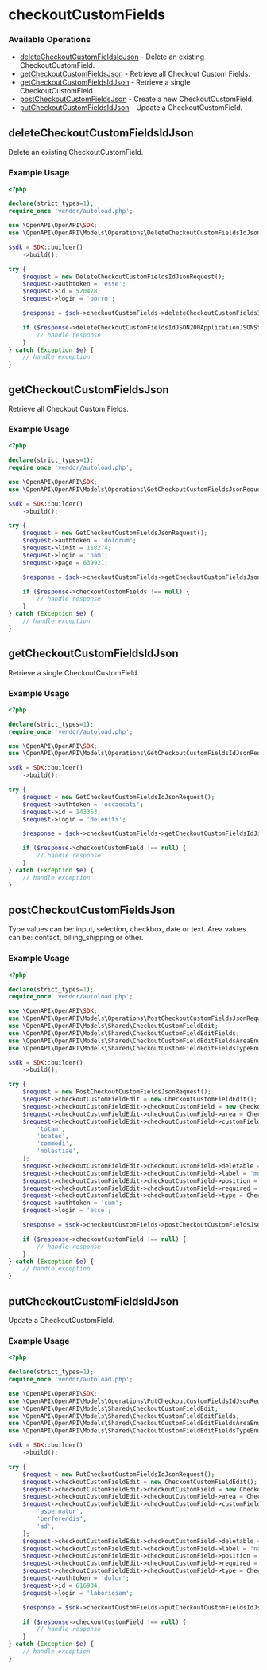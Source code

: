 # checkoutCustomFields

### Available Operations

* [deleteCheckoutCustomFieldsIdJson](#deletecheckoutcustomfieldsidjson) - Delete an existing CheckoutCustomField.
* [getCheckoutCustomFieldsJson](#getcheckoutcustomfieldsjson) - Retrieve all Checkout Custom Fields.
* [getCheckoutCustomFieldsIdJson](#getcheckoutcustomfieldsidjson) - Retrieve a single CheckoutCustomField.
* [postCheckoutCustomFieldsJson](#postcheckoutcustomfieldsjson) - Create a new CheckoutCustomField.
* [putCheckoutCustomFieldsIdJson](#putcheckoutcustomfieldsidjson) - Update a CheckoutCustomField.

## deleteCheckoutCustomFieldsIdJson

Delete an existing CheckoutCustomField.

### Example Usage

```php
<?php

declare(strict_types=1);
require_once 'vendor/autoload.php';

use \OpenAPI\OpenAPI\SDK;
use \OpenAPI\OpenAPI\Models\Operations\DeleteCheckoutCustomFieldsIdJsonRequest;

$sdk = SDK::builder()
    ->build();

try {
    $request = new DeleteCheckoutCustomFieldsIdJsonRequest();
    $request->authtoken = 'esse';
    $request->id = 520478;
    $request->login = 'porro';

    $response = $sdk->checkoutCustomFields->deleteCheckoutCustomFieldsIdJson($request);

    if ($response->deleteCheckoutCustomFieldsIdJSON200ApplicationJSONString !== null) {
        // handle response
    }
} catch (Exception $e) {
    // handle exception
}
```

## getCheckoutCustomFieldsJson

Retrieve all Checkout Custom Fields.

### Example Usage

```php
<?php

declare(strict_types=1);
require_once 'vendor/autoload.php';

use \OpenAPI\OpenAPI\SDK;
use \OpenAPI\OpenAPI\Models\Operations\GetCheckoutCustomFieldsJsonRequest;

$sdk = SDK::builder()
    ->build();

try {
    $request = new GetCheckoutCustomFieldsJsonRequest();
    $request->authtoken = 'dolorum';
    $request->limit = 118274;
    $request->login = 'nam';
    $request->page = 639921;

    $response = $sdk->checkoutCustomFields->getCheckoutCustomFieldsJson($request);

    if ($response->checkoutCustomFields !== null) {
        // handle response
    }
} catch (Exception $e) {
    // handle exception
}
```

## getCheckoutCustomFieldsIdJson

Retrieve a single CheckoutCustomField.

### Example Usage

```php
<?php

declare(strict_types=1);
require_once 'vendor/autoload.php';

use \OpenAPI\OpenAPI\SDK;
use \OpenAPI\OpenAPI\Models\Operations\GetCheckoutCustomFieldsIdJsonRequest;

$sdk = SDK::builder()
    ->build();

try {
    $request = new GetCheckoutCustomFieldsIdJsonRequest();
    $request->authtoken = 'occaecati';
    $request->id = 143353;
    $request->login = 'deleniti';

    $response = $sdk->checkoutCustomFields->getCheckoutCustomFieldsIdJson($request);

    if ($response->checkoutCustomField !== null) {
        // handle response
    }
} catch (Exception $e) {
    // handle exception
}
```

## postCheckoutCustomFieldsJson

Type values can be: input, selection, checkbox, date or text. Area values can be: contact, billing_shipping or other.

### Example Usage

```php
<?php

declare(strict_types=1);
require_once 'vendor/autoload.php';

use \OpenAPI\OpenAPI\SDK;
use \OpenAPI\OpenAPI\Models\Operations\PostCheckoutCustomFieldsJsonRequest;
use \OpenAPI\OpenAPI\Models\Shared\CheckoutCustomFieldEdit;
use \OpenAPI\OpenAPI\Models\Shared\CheckoutCustomFieldEditFields;
use \OpenAPI\OpenAPI\Models\Shared\CheckoutCustomFieldEditFieldsAreaEnum;
use \OpenAPI\OpenAPI\Models\Shared\CheckoutCustomFieldEditFieldsTypeEnum;

$sdk = SDK::builder()
    ->build();

try {
    $request = new PostCheckoutCustomFieldsJsonRequest();
    $request->checkoutCustomFieldEdit = new CheckoutCustomFieldEdit();
    $request->checkoutCustomFieldEdit->checkoutCustomField = new CheckoutCustomFieldEditFields();
    $request->checkoutCustomFieldEdit->checkoutCustomField->area = CheckoutCustomFieldEditFieldsAreaEnum::OTHER;
    $request->checkoutCustomFieldEdit->checkoutCustomField->customFieldSelectOptions = [
        'totam',
        'beatae',
        'commodi',
        'molestiae',
    ];
    $request->checkoutCustomFieldEdit->checkoutCustomField->deletable = false;
    $request->checkoutCustomFieldEdit->checkoutCustomField->label = 'modi';
    $request->checkoutCustomFieldEdit->checkoutCustomField->position = 186332;
    $request->checkoutCustomFieldEdit->checkoutCustomField->required = false;
    $request->checkoutCustomFieldEdit->checkoutCustomField->type = CheckoutCustomFieldEditFieldsTypeEnum::CHECKBOX;
    $request->authtoken = 'cum';
    $request->login = 'esse';

    $response = $sdk->checkoutCustomFields->postCheckoutCustomFieldsJson($request);

    if ($response->checkoutCustomField !== null) {
        // handle response
    }
} catch (Exception $e) {
    // handle exception
}
```

## putCheckoutCustomFieldsIdJson

Update a CheckoutCustomField.

### Example Usage

```php
<?php

declare(strict_types=1);
require_once 'vendor/autoload.php';

use \OpenAPI\OpenAPI\SDK;
use \OpenAPI\OpenAPI\Models\Operations\PutCheckoutCustomFieldsIdJsonRequest;
use \OpenAPI\OpenAPI\Models\Shared\CheckoutCustomFieldEdit;
use \OpenAPI\OpenAPI\Models\Shared\CheckoutCustomFieldEditFields;
use \OpenAPI\OpenAPI\Models\Shared\CheckoutCustomFieldEditFieldsAreaEnum;
use \OpenAPI\OpenAPI\Models\Shared\CheckoutCustomFieldEditFieldsTypeEnum;

$sdk = SDK::builder()
    ->build();

try {
    $request = new PutCheckoutCustomFieldsIdJsonRequest();
    $request->checkoutCustomFieldEdit = new CheckoutCustomFieldEdit();
    $request->checkoutCustomFieldEdit->checkoutCustomField = new CheckoutCustomFieldEditFields();
    $request->checkoutCustomFieldEdit->checkoutCustomField->area = CheckoutCustomFieldEditFieldsAreaEnum::CONTACT;
    $request->checkoutCustomFieldEdit->checkoutCustomField->customFieldSelectOptions = [
        'aspernatur',
        'perferendis',
        'ad',
    ];
    $request->checkoutCustomFieldEdit->checkoutCustomField->deletable = false;
    $request->checkoutCustomFieldEdit->checkoutCustomField->label = 'natus';
    $request->checkoutCustomFieldEdit->checkoutCustomField->position = 149675;
    $request->checkoutCustomFieldEdit->checkoutCustomField->required = false;
    $request->checkoutCustomFieldEdit->checkoutCustomField->type = CheckoutCustomFieldEditFieldsTypeEnum::CHECKBOX;
    $request->authtoken = 'dolor';
    $request->id = 616934;
    $request->login = 'laboriosam';

    $response = $sdk->checkoutCustomFields->putCheckoutCustomFieldsIdJson($request);

    if ($response->checkoutCustomField !== null) {
        // handle response
    }
} catch (Exception $e) {
    // handle exception
}
```
